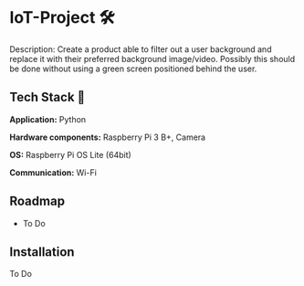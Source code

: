 
# IoT-Project 🛠
Description:
Create a product able to filter out a user background and replace it with their preferred background image/video. Possibly this should be done without using a green screen positioned behind the user. 


## Tech Stack 🚀 

**Application:** Python

**Hardware components:** Raspberry Pi 3 B+, Camera

**OS:** Raspberry Pi OS Lite (64bit) 

**Communication:** Wi-Fi



## Roadmap 

- To Do


## Installation
To Do
```bash
```
    
